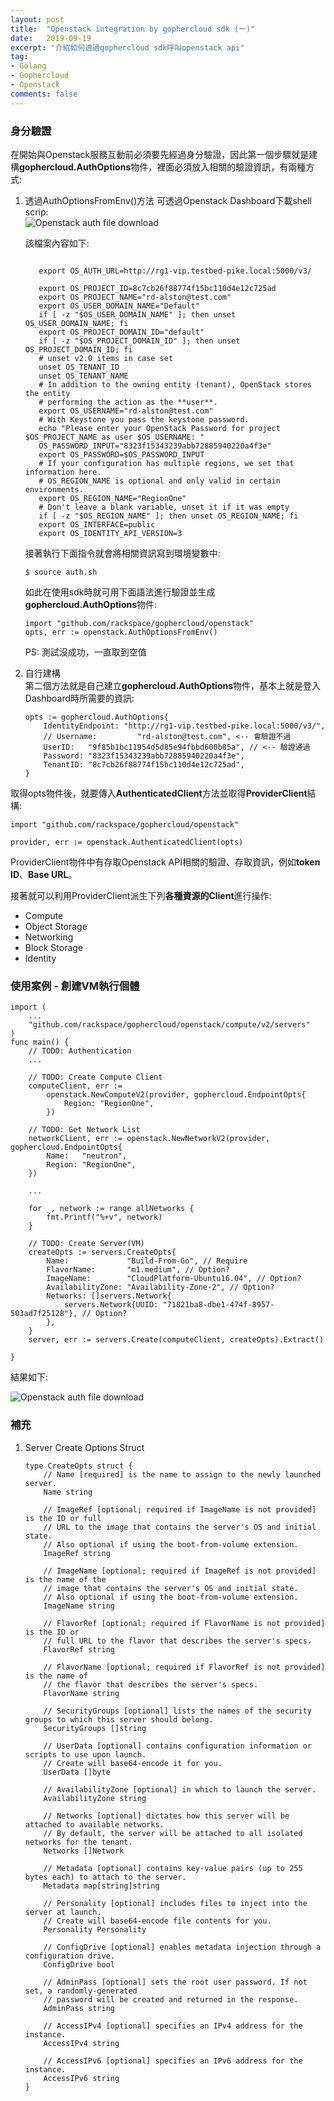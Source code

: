 ```yaml
---
layout: post
title:  "Openstack integration by gophercloud sdk (一)"
date:   2019-09-19
excerpt: "介紹如何透過gophercloud sdk呼叫openstack api"
tag:
- Golang 
- Gophercloud
- Openstack
comments: false
---  
```


### 身分驗證
在開始與Openstack服務互動前必須要先經過身分驗證，因此第一個步驟就是建構**gophercloud.AuthOptions**物件，裡面必須放入相關的驗證資訊，有兩種方式:   
1. 透過AuthOptionsFromEnv()方法
    可透過Openstack Dashboard下載shell scrip:   
     ![Openstack auth file download](https://github.com/kisekitw/kisekitw.github.io/blob/master/assets/img/1080919/openstack_auth_download.png?raw=true)   

     該檔案內容如下:   
     ``` shell
        
        export OS_AUTH_URL=http://rg1-vip.testbed-pike.local:5000/v3/
        
        export OS_PROJECT_ID=8c7cb26f88774f15bc110d4e12c725ad
        export OS_PROJECT_NAME="rd-alston@test.com"
        export OS_USER_DOMAIN_NAME="Default"
        if [ -z "$OS_USER_DOMAIN_NAME" ]; then unset OS_USER_DOMAIN_NAME; fi
        export OS_PROJECT_DOMAIN_ID="default"
        if [ -z "$OS_PROJECT_DOMAIN_ID" ]; then unset OS_PROJECT_DOMAIN_ID; fi
        # unset v2.0 items in case set
        unset OS_TENANT_ID
        unset OS_TENANT_NAME
        # In addition to the owning entity (tenant), OpenStack stores the entity
        # performing the action as the **user**.
        export OS_USERNAME="rd-alston@test.com"
        # With Keystone you pass the keystone password.
        echo "Please enter your OpenStack Password for project $OS_PROJECT_NAME as user $OS_USERNAME: "
        OS_PASSWORD_INPUT="8323f15343239abb72885940220a4f3e"
        export OS_PASSWORD=$OS_PASSWORD_INPUT
        # If your configuration has multiple regions, we set that information here.
        # OS_REGION_NAME is optional and only valid in certain environments.
        export OS_REGION_NAME="RegionOne"
        # Don't leave a blank variable, unset it if it was empty
        if [ -z "$OS_REGION_NAME" ]; then unset OS_REGION_NAME; fi
        export OS_INTERFACE=public
        export OS_IDENTITY_API_VERSION=3
     ```   
     接著執行下面指令就會將相關資訊寫到環境變數中:   
     ```
     $ source auth.sh
     ```   
     如此在使用sdk時就可用下面語法進行驗證並生成**gophercloud.AuthOptions**物件:   
     ```golang
     import "github.com/rackspace/gophercloud/openstack"
     opts, err := openstack.AuthOptionsFromEnv()
     ```   
      
      PS: 測試沒成功，一直取到空值   

2. 自行建構   
    第二個方法就是自己建立**gophercloud.AuthOptions**物件，基本上就是登入Dashboard時所需要的資訊:   
    ```golang
    opts := gophercloud.AuthOptions{
		IdentityEndpoint: "http://rg1-vip.testbed-pike.local:5000/v3/",
		// Username:         "rd-alston@test.com", <-- 會驗證不過
		UserID:   "9f85b1bc11954d5d85e94fbbd600b85a", // <-- 驗證通過
		Password: "8323f15343239abb72885940220a4f3e",
		TenantID: "8c7cb26f88774f15bc110d4e12c725ad",
	}
    ```   

取得opts物件後，就要傳入**AuthenticatedClient**方法並取得**ProviderClient**結構:   
```golang
import "github.com/rackspace/gophercloud/openstack"

provider, err := openstack.AuthenticatedClient(opts)
```   
ProviderClient物件中有存取Openstack API相關的驗證、存取資訊，例如**token ID**、**Base URL**。

接著就可以利用ProviderClient派生下列**各種資源的Client**進行操作:   
* Compute   
* Object Storage   
* Networking   
* Block Storage   
* Identity   

### 使用案例 - 創建VM執行個體   
```golang
import (
    ...
	"github.com/rackspace/gophercloud/openstack/compute/v2/servers"
)
func main() {
    // TODO: Authentication
    ...

    // TODO: Create Compute Client
    computeClient, err :=
		openstack.NewComputeV2(provider, gophercloud.EndpointOpts{
			Region: "RegionOne",
        })
        
    // TODO: Get Network List
    networkClient, err := openstack.NewNetworkV2(provider, gophercloud.EndpointOpts{
		Name:   "neutron",
		Region: "RegionOne",
    })
    
    ... 

	for _, network := range allNetworks {
		fmt.Printf("%+v", network)
    }
    
    // TODO: Create Server(VM)
    createOpts := servers.CreateOpts{
		Name:             "Build-From-Go", // Require
		FlavorName:       "m1.medium", // Option?
		ImageName:        "CloudPlatform-Ubuntu16.04", // Option?
		AvailabilityZone: "Availability-Zone-2", // Option?
		Networks: []servers.Network{
			servers.Network{UUID: "71821ba8-dbe1-474f-8957-503ad7f25128"}, // Option?
		},
	}
	server, err := servers.Create(computeClient, createOpts).Extract()

}
```

結果如下:   

![Openstack auth file download](https://github.com/kisekitw/kisekitw.github.io/blob/master/assets/img/1080919/openstack_vm_created.png?raw=true)   


### 補充
1. Server Create Options Struct   
    ```golang
    type CreateOpts struct {
        // Name [required] is the name to assign to the newly launched server.
        Name string

        // ImageRef [optional; required if ImageName is not provided] is the ID or full
        // URL to the image that contains the server's OS and initial state.
        // Also optional if using the boot-from-volume extension.
        ImageRef string

        // ImageName [optional; required if ImageRef is not provided] is the name of the
        // image that contains the server's OS and initial state.
        // Also optional if using the boot-from-volume extension.
        ImageName string

        // FlavorRef [optional; required if FlavorName is not provided] is the ID or
        // full URL to the flavor that describes the server's specs.
        FlavorRef string

        // FlavorName [optional; required if FlavorRef is not provided] is the name of
        // the flavor that describes the server's specs.
        FlavorName string

        // SecurityGroups [optional] lists the names of the security groups to which this server should belong.
        SecurityGroups []string

        // UserData [optional] contains configuration information or scripts to use upon launch.
        // Create will base64-encode it for you.
        UserData []byte

        // AvailabilityZone [optional] in which to launch the server.
        AvailabilityZone string

        // Networks [optional] dictates how this server will be attached to available networks.
        // By default, the server will be attached to all isolated networks for the tenant.
        Networks []Network

        // Metadata [optional] contains key-value pairs (up to 255 bytes each) to attach to the server.
        Metadata map[string]string

        // Personality [optional] includes files to inject into the server at launch.
        // Create will base64-encode file contents for you.
        Personality Personality

        // ConfigDrive [optional] enables metadata injection through a configuration drive.
        ConfigDrive bool

        // AdminPass [optional] sets the root user password. If not set, a randomly-generated
        // password will be created and returned in the response.
        AdminPass string

        // AccessIPv4 [optional] specifies an IPv4 address for the instance.
        AccessIPv4 string

        // AccessIPv6 [optional] specifies an IPv6 address for the instance.
        AccessIPv6 string
    }
    ```


